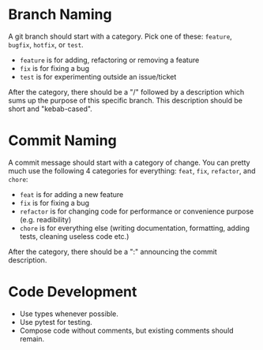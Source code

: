 # Branch Naming

A git branch should start with a category. Pick one of these: `feature`, `bugfix`, `hotfix`, or `test`.

- `feature` is for adding, refactoring or removing a feature
- `fix` is for fixing a bug
- `test` is for experimenting outside an issue/ticket

After the category, there should be a "/" followed by a description which sums up the purpose of this specific branch. This description should be short and "kebab-cased".

# Commit Naming

A commit message should start with a category of change.
You can pretty much use the following 4 categories for everything: `feat`, `fix`, `refactor`, and `chore`:

- `feat` is for adding a new feature
- `fix` is for fixing a bug
- `refactor` is for changing code for performance or convenience purpose (e.g. readibility)
- `chore` is for everything else (writing documentation, formatting, adding tests, cleaning useless code etc.)

After the category, there should be a ":" announcing the commit description.

# Code Development

- Use types whenever possible.
- Use pytest for testing.
- Compose code without comments, but existing comments should remain.
